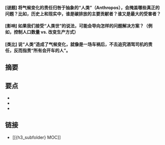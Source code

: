 #### [谜题] 将气候变化的责任归咎于抽象的“人类”（Anthropos），会掩盖哪些真正的问题？比如，历史上和现实中，谁是碳排放的主要贡献者？谁又是最大的受害者？


#### [影响] 如果我们接受“人类世”的说法，可能会导向怎样的问题解决方案？（例如，控制人口数量 vs. 改变生产方式）


#### [类比] 说“人类”造成了气候变化，就像是一场车祸后，不去追究酒驾司机的责任，反而指责“所有会开车的人”。


## 摘要


## 要点

- 
- 
- 

## 链接

- [[{h3_subfolder} MOC]]

